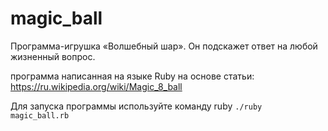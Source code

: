 # magic_ball
Программа-игрушка «Волшебный шар». Он подскажет ответ на любой жизненный вопрос.    

программа написанная на языке Ruby на основе статьи: https://ru.wikipedia.org/wiki/Magic_8_ball

Для запуска программы используйте команду ruby  <code>./ruby magic_ball.rb</code>
